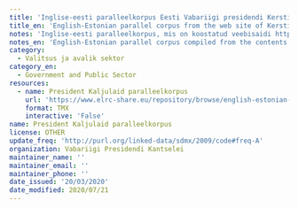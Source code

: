 ```yaml
---
title: 'Inglise-eesti paralleelkorpus Eesti Vabariigi presidendi Kersti Kaljulaidi veebisaidilt 2016-'
title_en: 'English-Estonian parallel corpus from the web site of Kersti Kaljulaid, President of the Republic of Estonia, 2016-'
notes: 'Inglise-eesti paralleelkorpus, mis on koostatud veebisaidi https://president.ee/et/ sisust'
notes_en: 'English-Estonian parallel corpus compiled from the contents of web site https://president.ee/en/'
category:
  - Valitsus ja avalik sektor
category_en:
  - Government and Public Sector
resources:
  - name: President Kaljulaid paralleelkorpus
    url: 'https://www.elrc-share.eu/repository/browse/english-estonian-parallel-corpus-from-the-web-site-of-kersti-kaljulaid-president-of-the-republic-of-estonia-2016-/2f92599ce67711e8b7d400155d026706d9ef557c39234e7cb0fbd4f4f7eb1cae/'
    format: TMX
    interactive: 'False'
name: President Kaljulaid paralleelkorpus
license: OTHER
update_freq: 'http://purl.org/linked-data/sdmx/2009/code#freq-A'
organization: Vabariigi Presidendi Kantselei
maintainer_name: ''
maintainer_email: ''
maintainer_phone: ''
date_issued: '20/03/2020'
date_modified: 2020/07/21
---
```

